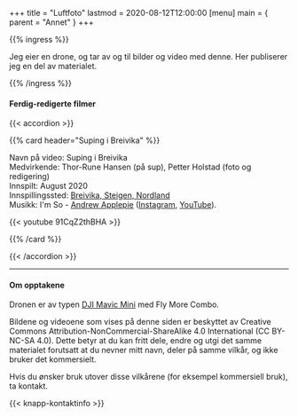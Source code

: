 +++
title = "Luftfoto"
lastmod = 2020-08-12T12:00:00
[menu]
main = { parent = "Annet" }
+++

{{% ingress %}}

Jeg eier en drone, og tar av og til bilder og video med denne. Her publiserer jeg en del av
materialet.

{{% /ingress %}}

#### Ferdig-redigerte filmer

{{< accordion >}}

{{% card header="Suping i Breivika" %}}

Navn på video: Suping i Breivika  
Medvirkende: Thor-Rune Hansen (på sup), Petter Holstad (foto og redigering)  
Innspilt: August 2020  
Innspillingssted: [Breivika, Steigen, Nordland](https://goo.gl/maps/zxHi7H7VvkrCbeCVA)  
Musikk: I'm So - [Andrew Applepie](https://www.andrewapplepie.com/#contact)
([Instagram](https://www.instagram.com/andrew_applepie/),
[YouTube](https://www.youtube.com/andrewapplepie)).

{{< youtube 91CqZ2thBHA >}}

{{% /card %}}

{{< /accordion >}}

---

#### Om opptakene

Dronen er av typen [DJI Mavic Mini](https://www.dji.com/no/mavic-mini) med Fly More Combo.

Bildene og videoene som vises på denne siden er beskyttet av Creative Commons
Attribution-NonCommercial-ShareAlike 4.0 International (CC BY-NC-SA 4.0). Dette betyr at du kan
fritt dele, endre og utgi det samme materialet forutsatt at du nevner mitt navn, deler på samme
vilkår, og ikke bruker det kommersielt.

Hvis du ønsker bruk utover disse vilkårene (for eksempel kommersiell bruk), ta kontakt.

{{< knapp-kontaktinfo >}}
